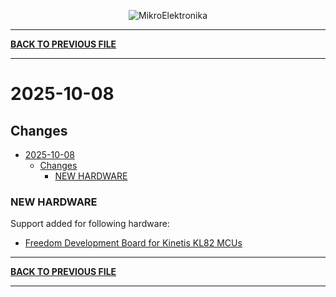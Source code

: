 <p align="center">
  <img src="http://www.mikroe.com/img/designs/beta/logo_small.png?raw=true" alt="MikroElektronika"/>
</p>

---

**[BACK TO PREVIOUS FILE](../changelog.md)**

---

# 2025-10-08

## Changes

- [2025-10-08](#2025-10-08)
  - [Changes](#changes)
    - [NEW HARDWARE](#new-hardware)

### NEW HARDWARE

Support added for following hardware:

+ [Freedom Development Board for Kinetis KL82 MCUs](https://www.nxp.com/design/design-center/development-boards-and-designs/general-purpose-mcus/frdm-development-board-for-kinetis-ultra-low-power-kl82-mcus:FRDM-KL82Z)

---

**[BACK TO PREVIOUS FILE](../changelog.md)**

---
